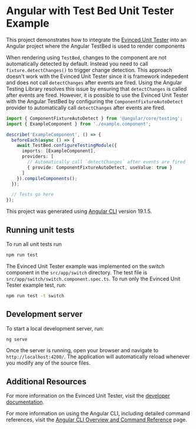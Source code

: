 # Angular with Test Bed Unit Tester Example

This project demonstrates how to integrate the [Evinced Unit Tester](https://evinced.com/products/unit-tester) into an Angular project where the Angular TestBed is used to render components

When rendering using `TestBed`, changes to the component are not automatically detected by default. Instead you need to call `fixture.detectChanges()` to trigger change detection. This approach doesn't work with the Evinced Unit Tester since it is framework indepedent and does not call `detectChanges` after events are fired. Using the Angular Testing Library resolves this issue by ensuring that `detectChanges` is called after events are fired. However, it is possible to use the Evinced Unit Tester with the Angular TestBed by configuring the `ComponentFixtureAutoDetect` provider to automatically call `detectChanges` after events are fired.

```typescript
import { ComponentFixtureAutoDetect } from '@angular/core/testing';
import { ExampleComponent } from './example.component';

describe('ExampleComponent', () => {
  beforeEach(async () => {
    await TestBed.configureTestingModule({
      imports: [ExampleComponent],
      providers: [
        // Automatically call `detectChanges` after events are fired
        { provide: ComponentFixtureAutoDetect, useValue: true }
      ]
    }).compileComponents();
  });

  // Tests go here
});
```

This project was generated using [Angular CLI](https://github.com/angular/angular-cli) version 19.1.5.

## Running unit tests

To run all unit tests run

```bash
npm run test
```

The Evinced Unit Tester example was implemented on the switch component in the `src/app/switch` directory. The test file is `src/app/switch/switch.component.spec.ts`. To run only the Evinced Unit Tester example test, run:

```bash
npm run test -t switch
```

## Development server

To start a local development server, run:

```bash
ng serve
```

Once the server is running, open your browser and navigate to `http://localhost:4200/`. The application will automatically reload whenever you modify any of the source files.

## Additional Resources

For more information on the Evinced Unit Tester, visit the [developer documentation](https://developer.evinced.com/sdks-for-web-apps/unit-tester/).

For more information on using the Angular CLI, including detailed command references, visit the [Angular CLI Overview and Command Reference](https://angular.dev/tools/cli) page.
